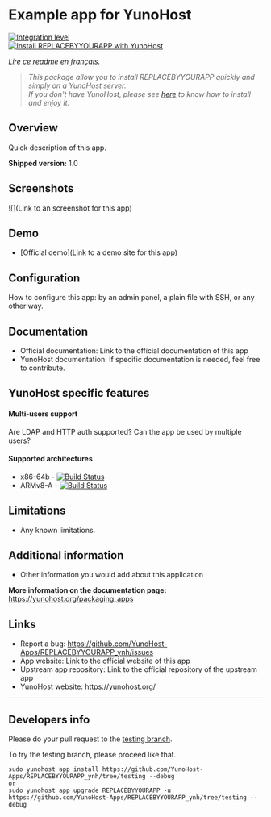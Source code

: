 # Example app for YunoHost

[![Integration level](https://dash.yunohost.org/integration/REPLACEBYYOURAPP.svg)](https://dash.yunohost.org/appci/app/REPLACEBYYOURAPP)  
[![Install REPLACEBYYOURAPP with YunoHost](https://install-app.yunohost.org/install-with-yunohost.png)](https://install-app.yunohost.org/?app=REPLACEBYYOURAPP)

*[Lire ce readme en français.](./README_fr.md)*

> *This package allow you to install REPLACEBYYOURAPP quickly and simply on a YunoHost server.  
If you don't have YunoHost, please see [here](https://yunohost.org/#/install) to know how to install and enjoy it.*

## Overview
Quick description of this app.

**Shipped version:** 1.0

## Screenshots

![](Link to an screenshot for this app)

## Demo

* [Official demo](Link to a demo site for this app)

## Configuration

How to configure this app: by an admin panel, a plain file with SSH, or any other way.

## Documentation

 * Official documentation: Link to the official documentation of this app
 * YunoHost documentation: If specific documentation is needed, feel free to contribute.

## YunoHost specific features

#### Multi-users support

Are LDAP and HTTP auth supported?
Can the app be used by multiple users?

#### Supported architectures

* x86-64b - [![Build Status](https://ci-apps.yunohost.org/ci/logs/REPLACEBYYOURAPP%20%28Apps%29.svg)](https://ci-apps.yunohost.org/ci/apps/REPLACEBYYOURAPP/)
* ARMv8-A - [![Build Status](https://ci-apps-arm.yunohost.org/ci/logs/REPLACEBYYOURAPP%20%28Apps%29.svg)](https://ci-apps-arm.yunohost.org/ci/apps/REPLACEBYYOURAPP/)

## Limitations

* Any known limitations.

## Additional information

* Other information you would add about this application

**More information on the documentation page:**  
https://yunohost.org/packaging_apps

## Links

 * Report a bug: https://github.com/YunoHost-Apps/REPLACEBYYOURAPP_ynh/issues
 * App website: Link to the official website of this app
 * Upstream app repository: Link to the official repository of the upstream app
 * YunoHost website: https://yunohost.org/

---

Developers info
----------------

Please do your pull request to the [testing branch](https://github.com/YunoHost-Apps/REPLACEBYYOURAPP_ynh/tree/testing).

To try the testing branch, please proceed like that.
```
sudo yunohost app install https://github.com/YunoHost-Apps/REPLACEBYYOURAPP_ynh/tree/testing --debug
or
sudo yunohost app upgrade REPLACEBYYOURAPP -u https://github.com/YunoHost-Apps/REPLACEBYYOURAPP_ynh/tree/testing --debug
```
